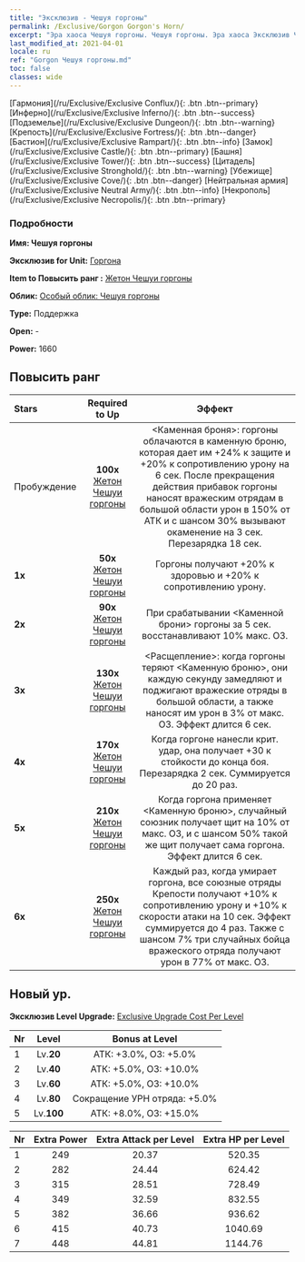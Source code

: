 ```yaml
---
title: "Эксклюзив - Чешуя горгоны"
permalink: /Exclusive/Gorgon Gorgon's Horn/
excerpt: "Эра хаоса Чешуя горгоны. Чешуя горгоны. Эра хаоса Эксклюзив Чешуя горгоны. Горгона Эксклюзив."
last_modified_at: 2021-04-01
locale: ru
ref: "Gorgon Чешуя горгоны.md"
toc: false
classes: wide
---
```

 [Гармония](/ru/Exclusive/Exclusive Conflux/){: .btn .btn--primary} [Инферно](/ru/Exclusive/Exclusive Inferno/){: .btn .btn--success} [Подземелье](/ru/Exclusive/Exclusive Dungeon/){: .btn .btn--warning} [Крепость](/ru/Exclusive/Exclusive Fortress/){: .btn .btn--danger} [Бастион](/ru/Exclusive/Exclusive Rampart/){: .btn .btn--info} [Замок](/ru/Exclusive/Exclusive Castle/){: .btn .btn--primary} [Башня](/ru/Exclusive/Exclusive Tower/){: .btn .btn--success} [Цитадель](/ru/Exclusive/Exclusive Stronghold/){: .btn .btn--warning} [Убежище](/ru/Exclusive/Exclusive Cove/){: .btn .btn--danger} [Нейтральная армия](/ru/Exclusive/Exclusive Neutral Army/){: .btn .btn--info} [Некрополь](/ru/Exclusive/Exclusive Necropolis/){: .btn .btn--primary} 

### Подробности
 **Имя: Чешуя горгоны** 

 **Эксклюзив for Unit:** [Горгона](/ru/units/Gorgon/) 

 **Item to Повысить ранг :** [Жетон Чешуи горгоны](/ru/Items/con_995/)

 **Облик:** [Особый облик: Чешуя горгоны](/ru/Items/con_663/)

 **Type:** Поддержка

 **Open:** -

 **Power:** 1660

## Повысить ранг 

  |     Stars    |  Required to Up | Эффект |
  |:-------------|:---------------:|:---------------:|
  |  Пробуждение  | **100x** [Жетон Чешуи горгоны](/ru/Items/con_995/) | <Каменная броня>: горгоны облачаются в каменную броню, которая дает им +24% к защите и +20% к сопротивлению урону на 6 сек. После прекращения действия прибавок горгоны наносят вражеским отрядам в большой области урон в 150% от АТК и с шансом 30% вызывают окаменение на 3 сек. Перезарядка 18 сек. |
  | **1x** <i class="fas fa-star"/> | **50x** [Жетон Чешуи горгоны](/ru/Items/con_995/) | Горгоны получают +20% к здоровью и +20% к сопротивлению урону. |
  | **2x** <i class="fas fa-star"/> | **90x** [Жетон Чешуи горгоны](/ru/Items/con_995/) | При срабатывании <Каменной брони> горгоны за 5 сек. восстанавливают 10% макс. ОЗ. |
  | **3x** <i class="fas fa-star"/> | **130x** [Жетон Чешуи горгоны](/ru/Items/con_995/) | <Расщепление>: когда горгоны теряют <Каменную броню>, они каждую секунду замедляют и поджигают вражеские отряды в большой области, а также наносят им урон в 3% от макс. ОЗ. Эффект длится 6 сек. |
  | **4x** <i class="fas fa-star"/> | **170x** [Жетон Чешуи горгоны](/ru/Items/con_995/) | Когда горгоне нанесли крит. удар, она получает +30 к стойкости до конца боя. Перезарядка 2 сек. Суммируется до 20 раз. |
  | **5x** <i class="fas fa-star"/> | **210x** [Жетон Чешуи горгоны](/ru/Items/con_995/) | Когда горгона применяет <Каменную броню>, случайный союзник получает щит на 10% от макс. ОЗ, и с шансом 50% такой же щит получает сама горгона. Эффект длится 6 сек. |
  | **6x** <i class="fas fa-star"/> | **250x** [Жетон Чешуи горгоны](/ru/Items/con_995/) | Каждый раз, когда умирает горгона, все союзные отряды Крепости получают +10% к сопротивлению урону и +10% к скорости атаки на 10 сек. Эффект суммируется до 4 раз. Также с шансом 7% три случайных бойца вражеского отряда получают урон в 77% от макс. ОЗ. |


## Новый ур.
 **Эксклюзив Level Upgrade:** [Exclusive Upgrade Cost Per Level](/Exclusive/ExclusiveUpgradeCostPerLevel/)

  |  Nr  |   Level  | Bonus at Level |
  |:-----|:--------:|:--------------:|
  | 1 | Lv.**20** | АТК: +3.0%, ОЗ: +5.0% |
  | 2 | Lv.**40** | АТК: +5.0%, ОЗ: +10.0% |
  | 3 | Lv.**60** | АТК: +5.0%, ОЗ: +10.0% |
  | 4 | Lv.**80** | Сокращение УРН отряда: +5.0% |
  | 5 | Lv.**100** | АТК: +8.0%, ОЗ: +15.0% |


  |  Nr  |  Extra Power | Extra Attack per Level | Extra HP per Level |
  |:-----|:--------:|:--------:|:--------:|
  | 1 | 249 | 20.37 | 520.35 |
  | 2 | 282 | 24.44 | 624.42 |
  | 3 | 315 | 28.51 | 728.49 |
  | 4 | 349 | 32.59 | 832.55 |
  | 5 | 382 | 36.66 | 936.62 |
  | 6 | 415 | 40.73 | 1040.69 |
  | 7 | 448 | 44.81 | 1144.76 |


